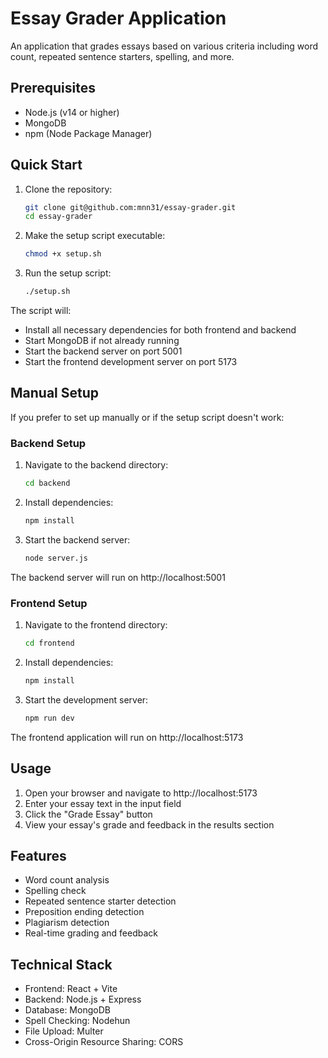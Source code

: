 # Essay Grader Application

An application that grades essays based on various criteria including word count, repeated sentence starters, spelling, and more.

## Prerequisites

- Node.js (v14 or higher)
- MongoDB
- npm (Node Package Manager)

## Quick Start

1. Clone the repository:
   ```bash
   git clone git@github.com:mnn31/essay-grader.git
   cd essay-grader
   ```

2. Make the setup script executable:
   ```bash
   chmod +x setup.sh
   ```

3. Run the setup script:
   ```bash
   ./setup.sh
   ```

The script will:
- Install all necessary dependencies for both frontend and backend
- Start MongoDB if not already running
- Start the backend server on port 5001
- Start the frontend development server on port 5173

## Manual Setup

If you prefer to set up manually or if the setup script doesn't work:

### Backend Setup

1. Navigate to the backend directory:
   ```bash
   cd backend
   ```

2. Install dependencies:
   ```bash
   npm install
   ```

3. Start the backend server:
   ```bash
   node server.js
   ```

The backend server will run on http://localhost:5001

### Frontend Setup

1. Navigate to the frontend directory:
   ```bash
   cd frontend
   ```

2. Install dependencies:
   ```bash
   npm install
   ```

3. Start the development server:
   ```bash
   npm run dev
   ```

The frontend application will run on http://localhost:5173

## Usage

1. Open your browser and navigate to http://localhost:5173
2. Enter your essay text in the input field
3. Click the "Grade Essay" button
4. View your essay's grade and feedback in the results section

## Features

- Word count analysis
- Spelling check
- Repeated sentence starter detection
- Preposition ending detection
- Plagiarism detection
- Real-time grading and feedback

## Technical Stack

- Frontend: React + Vite
- Backend: Node.js + Express
- Database: MongoDB
- Spell Checking: Nodehun
- File Upload: Multer
- Cross-Origin Resource Sharing: CORS 